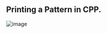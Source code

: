 ## Printing a Pattern in CPP. </br>
![image](https://user-images.githubusercontent.com/19222272/196021744-23e1ec08-8121-4cdb-880b-c4396035c15b.png)


